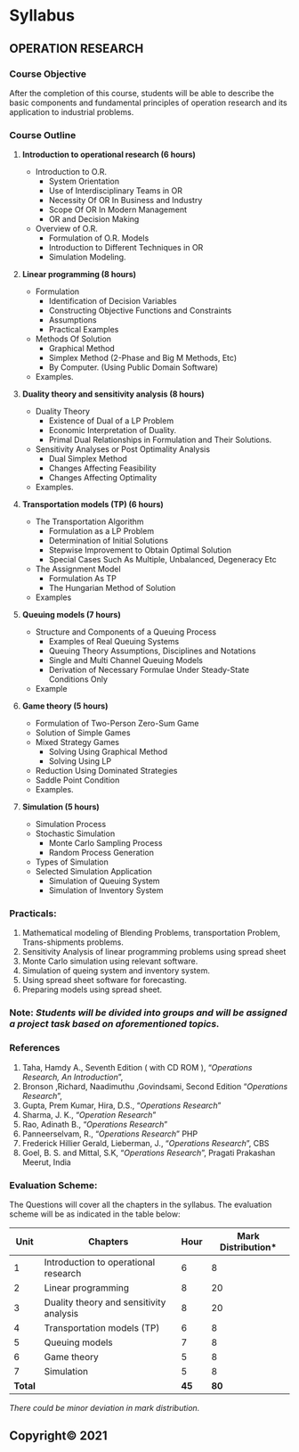 # Syllabus

## **OPERATION RESEARCH**

### **Course Objective**

After the completion of this course, students will be able to describe the basic components and fundamental principles of operation research and its application to industrial problems.

### **Course Outline**

1. **Introduction to operational research (6 hours)**
    - Introduction to O.R.
        - System Orientation
        - Use of Interdisciplinary Teams in OR
        - Necessity Of OR In Business and Industry
        - Scope Of OR In Modern Management
        - OR and Decision Making
    - Overview of O.R.
        - Formulation of O.R. Models
        - Introduction to Different Techniques in OR
        - Simulation Modeling.
    
2. **Linear programming (8 hours)**
    - Formulation
        - Identification of Decision Variables
        - Constructing Objective Functions and Constraints
        - Assumptions
        - Practical Examples
    - Methods Of Solution
        - Graphical Method
        - Simplex Method (2-Phase and Big M Methods, Etc)
        - By Computer. (Using Public Domain Software)
    - Examples.
    
3. **Duality theory and sensitivity analysis (8 hours)**
    - Duality Theory
        - Existence of Dual of a LP Problem
        - Economic Interpretation of Duality.
        - Primal Dual Relationships in Formulation and Their Solutions.
    - Sensitivity Analyses or Post Optimality Analysis
        - Dual Simplex Method
        - Changes Affecting Feasibility
        - Changes Affecting Optimality 
    - Examples.

4. **Transportation models (TP) (6 hours)**
    - The Transportation Algorithm
        - Formulation as a LP Problem
        - Determination of Initial Solutions
        - Stepwise Improvement to Obtain Optimal Solution
        - Special Cases Such As Multiple, Unbalanced, Degeneracy Etc
    - The Assignment Model
        - Formulation As TP
        - The Hungarian Method of Solution
    - Examples

5. **Queuing models (7 hours)**
    - Structure and Components of a Queuing Process
        - Examples of Real Queuing Systems
        - Queuing Theory Assumptions, Disciplines and Notations
        - Single and Multi Channel Queuing Models
        - Derivation of Necessary Formulae Under Steady-State Conditions  Only
    - Example

6. **Game theory (5 hours)**
    - Formulation of Two-Person Zero-Sum Game
    - Solution of Simple Games
    - Mixed Strategy Games
        - Solving Using Graphical Method
        - Solving Using LP
    - Reduction Using Dominated Strategies
    - Saddle Point Condition
    - Examples.

7. **Simulation (5 hours)**
    - Simulation Process
    - Stochastic Simulation
        - Monte Carlo Sampling Process
        - Random Process Generation
    - Types of Simulation
    - Selected Simulation Application
        - Simulation of Queuing System
        - Simulation of Inventory System

### **Practicals:**

1. Mathematical modeling of Blending Problems, transportation  Problem, Trans-shipments problems.
2. Sensitivity Analysis of linear programming problems using spread  sheet
3. Monte Carlo simulation using relevant software.
4. Simulation of queing system and inventory system.
5. Using spread sheet software for forecasting.
6. Preparing models using spread sheet.

### **Note:** *Students will be divided into groups and will be assigned a project task based on aforementioned topics.*

### **References**

1. Taha, Hamdy A., Seventh Edition ( with CD ROM ), “*Operations Research, An Introduction*”,
2. Bronson ,Richard, Naadimuthu ,Govindsami, Second Edition “*Operations Research*”,
3. Gupta, Prem Kumar, Hira, D.S., “*Operations Research*”
4. Sharma, J. K., “*Operation Research*”
5. Rao, Adinath B., “*Operations Research*”
6. Panneerselvam, R., “*Operations Research*” PHP
7. Frederick Hillier Gerald, Lieberman, J., “*Operations Research*”, CBS
8. Goel, B. S. and Mittal, S.K, “*Operations Research*”, Pragati Prakashan Meerut, India

### **Evaluation Scheme:**

The Questions will cover all the chapters in the syllabus. The evaluation scheme will be as indicated in the table below:

| Unit | Chapters | Hour | Mark Distribution* |
|---|---|---|---|
| 1 | Introduction to operational research | 6 | 8 |
| 2 | Linear programming | 8 | 20 |
| 3 | Duality theory and sensitivity analysis | 8 | 20 |
| 4 | Transportation models (TP) | 6 | 8 |
| 5 | Queuing models | 7 | 8 |
| 6 | Game theory | 5 | 8 |
| 7 | Simulation | 5 | 8 |
| **Total** |  | **45** | **80** |

*There could be minor deviation in mark distribution.*

## **Copyright&copy; 2021** 
